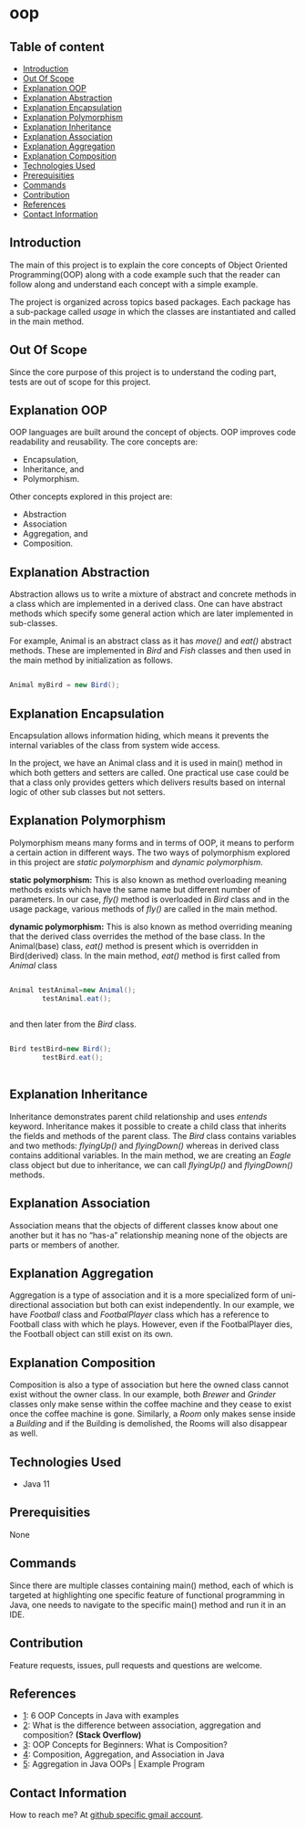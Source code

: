 # oop

## Table of content
- [Introduction](#introduction)
- [Out Of Scope](#out-of-scope)
- [Explanation OOP](#explanation-oop)
- [Explanation Abstraction](#explanation-abstraction)
- [Explanation Encapsulation](#explanation-encapsulation)
- [Explanation Polymorphism](#explanation-polymorphism)
- [Explanation Inheritance](#explanation-inheritance)
- [Explanation Association](#explanation-association)
- [Explanation Aggregation](#explanation-aggregation)
- [Explanation Composition](#explanation-composition)
- [Technologies Used](#technologies-used)
- [Prerequisities](#prerequisities)
- [Commands](#commands)
- [Contribution](#contribution)
- [References](#references)
- [Contact Information](#contact-information)


## Introduction

The main of this project is to explain the core concepts of Object Oriented Programming(OOP) along with a code example such that the reader can follow along and understand each concept with a simple example.

The project is organized across topics based packages. Each package has a sub-package called _usage_ in which the classes are instantiated and called in the main method. 

## Out Of Scope

Since the core purpose of this project is to understand the coding part, tests are out of scope for this project.

## Explanation OOP

OOP languages are built around the concept of objects. OOP improves code readability and reusability. The core concepts are:

- Encapsulation,
- Inheritance, and 
- Polymorphism.

Other concepts explored in this project are:

- Abstraction
- Association
- Aggregation, and
- Composition.

## Explanation Abstraction

Abstraction allows us to write a mixture of abstract and concrete methods in a class which are implemented in a derived class. One can have abstract methods which specify some general action which are later implemented in sub-classes. 

For example, Animal is an abstract class as it has _move()_ and _eat()_ abstract methods. These are implemented in _Bird_ and _Fish_ classes and then used in the main method by initialization as follows.

```java

Animal myBird = new Bird();

```

## Explanation Encapsulation

Encapsulation allows information hiding, which means it prevents the internal variables of the class from system wide access.

In the project, we have an Animal class and it is used in main() method in which both getters and setters are called. One practical use case could be that a class only provides getters which delivers results based on internal logic of other sub classes but not setters.

## Explanation Polymorphism

Polymorphism means many forms and in terms of OOP, it means to perform a certain action in different ways. The two ways of polymorphism explored in this project are _static polymorphism_ and _dynamic polymorphism_.

**static polymorphism:** This is also known as method overloading meaning methods exists which have the same name but different number of parameters. In our case, _fly()_ method is overloaded in _Bird_ class and in the usage package, various methods of _fly()_ are called in the main method.

**dynamic polymorphism:** This is also known as method overriding meaning that the derived class overrides the method of the base class. In the Animal(base) class, _eat()_ method is present which is overridden in Bird(derived) class. In the main method, _eat()_ method is first called from _Animal_ class

```java

Animal testAnimal=new Animal();
		testAnimal.eat();
		
```

and then later from the _Bird_ class.

```java

Bird testBird=new Bird();
		testBird.eat();
		
```

## Explanation Inheritance

Inheritance demonstrates parent child relationship and uses _entends_ keyword. Inheritance makes it possible to create a child class that inherits the fields and methods of the parent class. The _Bird_ class contains variables and two methods: _flyingUp()_ and _flyingDown()_ whereas in derived class contains additional variables. In the main method, we are creating an _Eagle_ class object but due to inheritance, we can call _flyingUp()_ and _flyingDown()_ methods.

## Explanation Association

Association means that the objects of different classes know about one another but it has no “has-a” relationship meaning none of the objects are parts or members of another.

## Explanation Aggregation

Aggregation is a type of association and it is a more specialized form of uni-directional association but both can exist independently. In our example, we have _Football_ class and _FootbalPlayer_ class which has a reference to Football class with which he plays. However, even if the FootbalPlayer dies, the Football object can still exist on its own.

## Explanation Composition

Composition is also a type of association but here the owned class cannot exist without the owner class. In our example, both _Brewer_ and _Grinder_ classes only make sense within the coffee machine and they cease to exist once the coffee machine is gone. Similarly, a _Room_ only makes sense inside a _Building_ and if the Building is demolished, the Rooms will also disappear as well.  

## Technologies Used

- Java 11

## Prerequisities

None

## Commands

Since there are multiple classes containing main() method, each of which is targeted at highlighting one specific feature of functional programming in Java, one needs to navigate to the specific main() method and run it in an IDE. 

## Contribution

Feature requests, issues, pull requests and questions are welcome.

## References

- [1](https://raygun.com/blog/oop-concepts-java/): 6 OOP Concepts in Java with examples
- [2](https://stackoverflow.com/questions/885937/what-is-the-difference-between-association-aggregation-and-composition): What is the difference between association, aggregation and composition? **(Stack Overflow)** 
- [3](https://stackify.com/oop-concepts-composition/): OOP Concepts for Beginners: What is Composition?
- [4](https://www.baeldung.com/java-composition-aggregation-association): Composition, Aggregation, and Association in Java
- [5](https://www.scientecheasy.com/2021/03/aggregation-in-java.html/): Aggregation in Java OOPs | Example Program

## Contact Information

How to reach me? At [github specific gmail account](mailto:syedumerahmedcode@gmail.com?subject=%5BGitHub%5D%20Hello%20from%20Github). 
